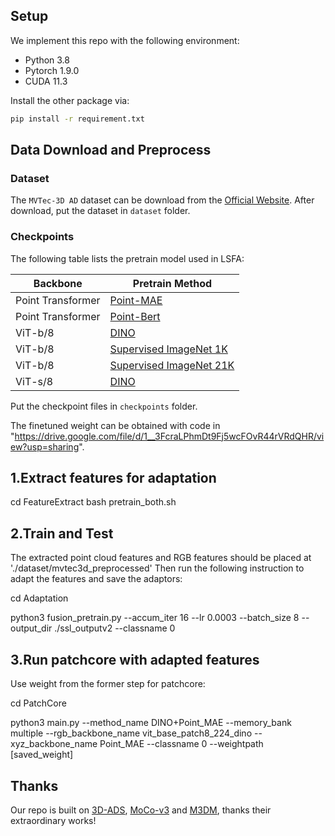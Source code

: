 ## Setup

We implement this repo with the following environment:
- Python 3.8
- Pytorch 1.9.0
- CUDA 11.3

Install the other package via:

``` bash
pip install -r requirement.txt
```

## Data Download and Preprocess

### Dataset

The `MVTec-3D AD` dataset can be download from the [Official Website](https://www.mvtec.com/company/research/datasets/mvtec-3d-ad). After download, put the dataset in `dataset` folder.

### Checkpoints

The following table lists the pretrain model used in LSFA:

| Backbone | Pretrain Method |
|----------| --------------- |
| Point Transformer | [Point-MAE](https://github.com/Pang-Yatian/Point-MAE/releases/download/main/pretrain.pth) |
| Point Transformer | [Point-Bert](https://cloud.tsinghua.edu.cn/f/202b29805eea45d7be92/?dl=1) |
| ViT-b/8 | [DINO](https://dl.fbaipublicfiles.com/dino/dino_vitbase8_pretrain/dino_vitbase8_pretrain.pth) |
| ViT-b/8 | [Supervised ImageNet 1K](https://storage.googleapis.com/vit_models/augreg/B_8-i21k-300ep-lr_0.001-aug_medium1-wd_0.1-do_0.0-sd_0.0--imagenet2012-steps_20k-lr_0.01-res_224.npz) |
| ViT-b/8 | [Supervised ImageNet 21K](https://storage.googleapis.com/vit_models/augreg/B_8-i21k-300ep-lr_0.001-aug_medium1-wd_0.1-do_0.0-sd_0.0.npz) |
| ViT-s/8 | [DINO](https://dl.fbaipublicfiles.com/dino/dino_deitsmall8_pretrain/dino_deitsmall8_pretrain.pth) |

Put the checkpoint files in `checkpoints` folder.

The finetuned weight can be obtained with code in "https://drive.google.com/file/d/1__3FcraLPhmDt9Fj5wcFOvR44rVRdQHR/view?usp=sharing".

## 1.Extract features for adaptation
cd FeatureExtract
bash pretrain_both.sh


## 2.Train and Test
The extracted point cloud features and RGB features should be placed at './dataset/mvtec3d_preprocessed'
Then run the following instruction to adapt the features and save the adaptors:

cd Adaptation

python3 fusion_pretrain.py    --accum_iter 16 --lr 0.0003 --batch_size 8 --output_dir ./ssl_outputv2 --classname 0


## 3.Run patchcore with adapted features
Use weight from the former step for patchcore:

cd PatchCore

python3 main.py --method_name DINO+Point_MAE --memory_bank multiple --rgb_backbone_name vit_base_patch8_224_dino --xyz_backbone_name Point_MAE --classname 0 --weightpath [saved_weight]


## Thanks

Our repo is built on [3D-ADS](https://github.com/eliahuhorwitz/3D-ADS), [MoCo-v3](https://github.com/facebookresearch/moco-v3) and [M3DM](https://github.com/nomewang/M3DM), thanks their extraordinary works!
